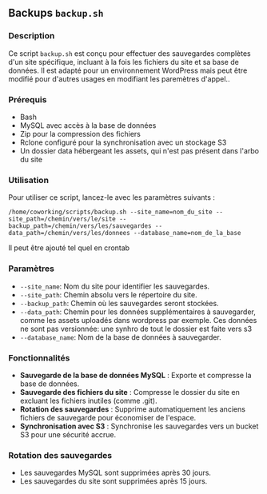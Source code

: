 ## Backups `backup.sh`

### Description
Ce script `backup.sh` est conçu pour effectuer des sauvegardes complètes d'un site spécifique, incluant à la fois les fichiers du site et sa base de données. Il est adapté pour un environnement WordPress mais peut être modifié pour d'autres usages en modifiant les paremètres d'appel..

### Prérequis
- Bash
- MySQL avec accès à la base de données
- Zip pour la compression des fichiers
- Rclone configuré pour la synchronisation avec un stockage S3
- Un dossier data hébergeant les assets, qui n'est pas présent dans l'arbo du site

### Utilisation
Pour utiliser ce script, lancez-le avec les paramètres suivants :

```
/home/coworking/scripts/backup.sh --site_name=nom_du_site --site_path=/chemin/vers/le/site --backup_path=/chemin/vers/les/sauvegardes --data_path=/chemin/vers/les/donnees --database_name=nom_de_la_base
```
Il peut être ajouté tel quel en crontab

### Paramètres
- `--site_name`: Nom du site pour identifier les sauvegardes.
- `--site_path`: Chemin absolu vers le répertoire du site.
- `--backup_path`: Chemin où les sauvegardes seront stockées.
- `--data_path`: Chemin pour les données supplémentaires à sauvegarder, comme les assets uploadés dans wordpress par exemple. Ces données ne sont pas versionnée: une synhro de tout le dossier est faite vers s3
- `--database_name`: Nom de la base de données à sauvegarder.

### Fonctionnalités
- **Sauvegarde de la base de données MySQL** : Exporte et compresse la base de données.
- **Sauvegarde des fichiers du site** : Compresse le dossier du site en excluant les fichiers inutiles (comme .git).
- **Rotation des sauvegardes** : Supprime automatiquement les anciens fichiers de sauvegarde pour économiser de l'espace.
- **Synchronisation avec S3** : Synchronise les sauvegardes vers un bucket S3 pour une sécurité accrue.

### Rotation des sauvegardes
- Les sauvegardes MySQL sont supprimées après 30 jours.
- Les sauvegardes du site sont supprimées après 15 jours.
